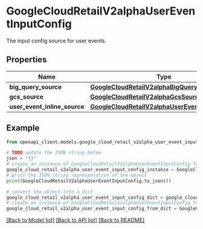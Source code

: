 # GoogleCloudRetailV2alphaUserEventInputConfig

The input config source for user events.

## Properties

Name | Type | Description | Notes
------------ | ------------- | ------------- | -------------
**big_query_source** | [**GoogleCloudRetailV2alphaBigQuerySource**](GoogleCloudRetailV2alphaBigQuerySource.md) |  | [optional] 
**gcs_source** | [**GoogleCloudRetailV2alphaGcsSource**](GoogleCloudRetailV2alphaGcsSource.md) |  | [optional] 
**user_event_inline_source** | [**GoogleCloudRetailV2alphaUserEventInlineSource**](GoogleCloudRetailV2alphaUserEventInlineSource.md) |  | [optional] 

## Example

```python
from openapi_client.models.google_cloud_retail_v2alpha_user_event_input_config import GoogleCloudRetailV2alphaUserEventInputConfig

# TODO update the JSON string below
json = "{}"
# create an instance of GoogleCloudRetailV2alphaUserEventInputConfig from a JSON string
google_cloud_retail_v2alpha_user_event_input_config_instance = GoogleCloudRetailV2alphaUserEventInputConfig.from_json(json)
# print the JSON string representation of the object
print(GoogleCloudRetailV2alphaUserEventInputConfig.to_json())

# convert the object into a dict
google_cloud_retail_v2alpha_user_event_input_config_dict = google_cloud_retail_v2alpha_user_event_input_config_instance.to_dict()
# create an instance of GoogleCloudRetailV2alphaUserEventInputConfig from a dict
google_cloud_retail_v2alpha_user_event_input_config_from_dict = GoogleCloudRetailV2alphaUserEventInputConfig.from_dict(google_cloud_retail_v2alpha_user_event_input_config_dict)
```
[[Back to Model list]](../README.md#documentation-for-models) [[Back to API list]](../README.md#documentation-for-api-endpoints) [[Back to README]](../README.md)


